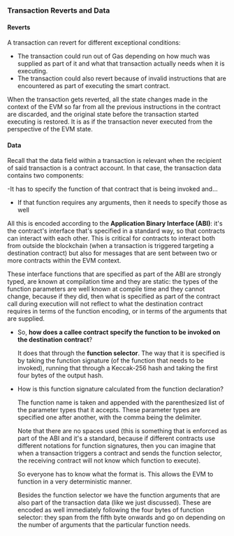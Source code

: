 ### Transaction Reverts and Data

#### Reverts

A transaction can revert for different exceptional conditions:
    
- The transaction could run out of Gas depending on how much was supplied as part of it and what that transaction actually needs when it is executing.
- The transaction could also revert because of invalid instructions that are encountered as part of executing the smart contract.

When the transaction gets reverted, all the state changes made in the context of the EVM so far from all the previous instructions in the contract are discarded, and the original state before the transaction started executing is restored. It is as if the transaction never executed from the perspective of the EVM state.

#### Data
Recall that the data field within a transaction is relevant when the recipient of said transaction is a contract account. In that case, the transaction data contains two components:

-It has to specify the function of that contract that is being invoked and...
- If that function requires any arguments, then it needs to specify those as well

All this is encoded according to the **Application Binary Interface (ABI)**: it's the contract's interface that's specified in a standard way, so that contracts can interact with each other. This is critical for contracts to interact both from outside the blockchain (when a transaction is triggered targeting a destination contract) but also for messages that are sent between two or more contracts within the EVM context.

These interface functions that are specified as part of the ABI are strongly typed, are known at compilation time and they are static: the types of the function parameters are well known at compile time and they cannot change, because if they did, then what is specified as part of the contract call during execution will not reflect to what the destination contract requires in terms of the function encoding, or in terms of the arguments that are supplied.

- So, **how does a callee contract specify the function to be invoked on the destination contract**?

    It does that through the **function selector**. The way that it is specified is by taking the function signature (of the function that needs to be invoked), running that through a Keccak-256 hash and taking the first four bytes of the output hash.

- How is this function signature calculated from the function declaration?

    The function name is taken and appended with the parenthesized list of the parameter types that it accepts. These parameter types are specified one after another, with the comma being the delimiter.

    Note that there are no spaces used (this is something that is enforced as part of the ABI and it's a standard, because if different contracts use different notations for function signatures, then you can imagine that when a transaction triggers a contract and sends the function selector, the receiving contract will not know which function to execute).
    
    So everyone has to know what the format is. This allows the EVM to function in a very deterministic manner.

    Besides the function selector we have the function arguments that are also part of the transaction data (like we just discussed).
    These are encoded as well immediately following the four bytes of function selector: they span from the fifth byte onwards and go on depending on the number of arguments that the particular function needs.